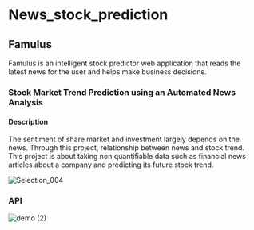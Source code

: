 # News_stock_prediction

## Famulus

Famulus is an intelligent stock predictor web application that reads the latest news for the user and helps make business decisions.

### Stock Market Trend Prediction using an Automated News Analysis

#### Description
The sentiment of share market and investment largely depends on the news. Through this project, relationship between news and stock trend. This project is about taking non quantifiable data such as financial news articles about a company and predicting its future stock trend.  <br/>

![Selection_004](https://user-images.githubusercontent.com/43697446/74592475-d6828700-5047-11ea-8a35-8978980edd6e.png)

### API 
![demo (2)](https://user-images.githubusercontent.com/43697446/78815906-8b08ab80-79ee-11ea-856e-aa7ec32ef397.jpg)

